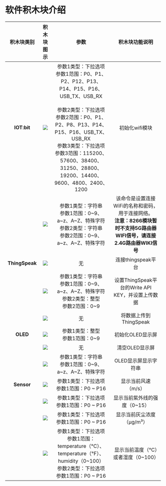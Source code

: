﻿---
sidebar_position: 6
sidebar_label: 软件积木块介绍
---

# 软件积木块介绍

| 积木块类别 | 积木块图示 | 参数 | 积木块功能说明 |
| :-: | :-: | :-: | :-: |
| **IOT:bit** | ![](https://wiki-media-ef.oss-cn-hongkong.aliyuncs.com/docs/microbit/interesting-case/microbit-smart-climate-kit/关于智能气候套装/images/smart-climate-kit-introduction-to-the-functions-of-the-blocks-01.png) | 参数1类型：下拉选项<br />参数1范围：P0、P1、P2、P12、P13、P14、P15、P16、USB_TX、USB_RX<br /><br />参数2类型：下拉选项<br />参数2范围：P0、P1、P2、P8、P13、P14、P15、P16、USB_TX、USB_RX<br />参数3类型：下拉选项<br />参数3范围：115200、57600、38400、31250、28800、19200、14400、9600、4800、2400、1200 | 初始化wifi模块 |
|  | ![](https://wiki-media-ef.oss-cn-hongkong.aliyuncs.com/docs/microbit/interesting-case/microbit-smart-climate-kit/关于智能气候套装/images/smart-climate-kit-introduction-to-the-functions-of-the-blocks-02.png) | 参数1类型：字符串<br />参数1范围：0~9、a~z、A~Z、特殊字符<br />参数2类型：字符串<br />参数2范围：0~9、a~z、A~Z、特殊字符 | 该命令是设置连接WiFi的名称和密码，用于连接网络。<br />**注意：8266模块暂时不支持5G路由器WIFI信号，请连接2.4G路由器WIKI信号** | 连接wifi |
| **ThingSpeak** | ![](https://wiki-media-ef.oss-cn-hongkong.aliyuncs.com/docs/microbit/interesting-case/microbit-smart-climate-kit/关于智能气候套装/images/smart-climate-kit-introduction-to-the-functions-of-the-blocks-03.png) | 无 | 连接thingspeak平台 |
|  | ![](https://wiki-media-ef.oss-cn-hongkong.aliyuncs.com/docs/microbit/interesting-case/microbit-smart-climate-kit/关于智能气候套装/images/smart-climate-kit-introduction-to-the-functions-of-the-blocks-04.png) | 参数1类型：字符串<br />参数1范围：0~9、a~z、A~Z、特殊字符<br />参数2类型：整型<br />参数2范围：0~9 | 设置ThingSpeak平台的Write API KEY，并设置上传数据|
|  | ![](https://wiki-media-ef.oss-cn-hongkong.aliyuncs.com/docs/microbit/interesting-case/microbit-smart-climate-kit/关于智能气候套装/images/smart-climate-kit-introduction-to-the-functions-of-the-blocks-05.png) | 无 | 将数据上传到ThingSpeak |
| **OLED** | ![](https://wiki-media-ef.oss-cn-hongkong.aliyuncs.com/docs/microbit/interesting-case/microbit-smart-climate-kit/关于智能气候套装/images/smart-climate-kit-introduction-to-the-functions-of-the-blocks-06.png) | 参数1类型：整型<br />参数1范围：0~9 | 初始化OLED显示屏 |
| | ![](https://wiki-media-ef.oss-cn-hongkong.aliyuncs.com/docs/microbit/interesting-case/microbit-smart-climate-kit/关于智能气候套装/images/smart-climate-kit-introduction-to-the-functions-of-the-blocks-07.png) | 无 | 清空OLED显示屏 |
| | ![](https://wiki-media-ef.oss-cn-hongkong.aliyuncs.com/docs/microbit/interesting-case/microbit-smart-climate-kit/关于智能气候套装/images/smart-climate-kit-introduction-to-the-functions-of-the-blocks-08.png) | 参数1类型：字符串<br />参数1范围：0~9、a~z、A~Z、特殊字符<br /> | OLED显示屏显示字符串 |
| **Sensor** | ![](https://wiki-media-ef.oss-cn-hongkong.aliyuncs.com/docs/microbit/interesting-case/microbit-smart-climate-kit/关于智能气候套装/images/smart-climate-kit-introduction-to-the-functions-of-the-blocks-09.png) | 参数1类型：下拉选项<br />参数1范围：P0 ~ P16 | 显示当前风速（m/s） |
| | ![](https://wiki-media-ef.oss-cn-hongkong.aliyuncs.com/docs/microbit/interesting-case/microbit-smart-climate-kit/关于智能气候套装/images/smart-climate-kit-introduction-to-the-functions-of-the-blocks-10.png) | 参数1类型：下拉选项<br />参数1范围：P0 ~ P16 | 显示当前紫外线的强度（0~15） |
| | ![](https://wiki-media-ef.oss-cn-hongkong.aliyuncs.com/docs/microbit/interesting-case/microbit-smart-climate-kit/关于智能气候套装/images/smart-climate-kit-introduction-to-the-functions-of-the-blocks-11.png) | 参数1类型：下拉选项<br />参数1范围：P0 ~ P16 | 显示当前灰尘浓度（μg/m³） |
| | ![](https://wiki-media-ef.oss-cn-hongkong.aliyuncs.com/docs/microbit/interesting-case/microbit-smart-climate-kit/关于智能气候套装/images/smart-climate-kit-introduction-to-the-functions-of-the-blocks-12.png) | 参数1类型：下拉选项<br />参数1范围：temperature（°C）、temperature（°F）、humidity（0~100）<br /> 参数2类型：下拉选项<br />参数1范围：P0 ~ P16 | 显示当前温度（℃）或者湿度（0~100） |
